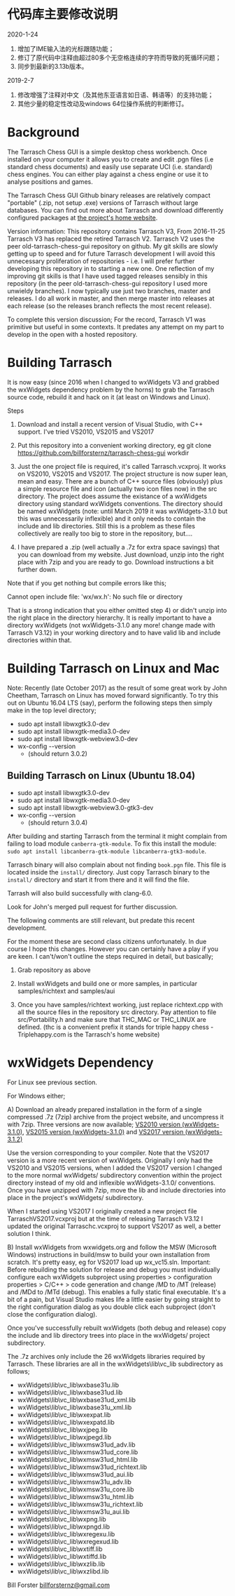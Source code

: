代码库主要修改说明
==========
2020-1-24
1. 增加了IME输入法的光标跟随功能；
2. 修订了原代码中注释由超过80多个无空格连续的字符而导致的死循环问题；
3. 同步到最新的3.13b版本。

2019-2-7
1. 修改增强了注释对中文（及其他东亚语言如日语、韩语等）的支持功能；
2. 其他少量的稳定性改动及windows 64位操作系统的判断修订。


Background
==========

The Tarrasch Chess GUI is a simple desktop chess workbench. Once installed on your computer
it allows you to create and edit .pgn files (i.e standard chess documents) and easily use
separate UCI (i.e. standard) chess engines. You can either play against a chess engine or use
it to analyse positions and games.

The Tarrasch Chess GUI Github binary releases are relatively compact "portable" (.zip, not setup .exe)
versions of Tarrasch without large databases. You can find out more about Tarrasch and download
differently configured packages at [the project's home website](http://triplehappy.com). 

Version information: This repository contains Tarrasch V3, From 2016-11-25 Tarrasch
V3 has replaced the retired Tarrasch V2. Tarrasch V2 uses the peer old-tarrasch-chess-gui
repository on github. My git skills are slowly getting up to speed and for future Tarrasch development I will
avoid this unnecessary proliferation of repositories - i.e. I will prefer further developing this
repository in to starting a new one. One reflection of my improving git skills
is that I have used tagged releases sensibly in this repository (in the peer old-tarrasch-chess-gui
repository I used more unwieldy branches). I now typically use just two branches, master and releases.
I do all work in master, and then merge master into releases at each release (so the releases
branch reflects the most recent release).

To complete this version discussion; For the record, Tarrasch V1 was primitive but useful in some contexts. It predates any attempt
on my part to develop in the open with a hosted repository.

Building Tarrasch
=================

It is now easy (since 2016 when I changed to wxWidgets V3 and grabbed the wxWidgets
dependency problem by the horns) to grab the Tarrasch source code, rebuild it and hack on it (at least
on Windows and Linux).

Steps

1) Download and install a recent version of Visual Studio, with C++ support. I've tried
VS2010, VS2015 and VS2017

2) Put this repository into a convenient working directory, eg
git clone https://github.com/billforsternz/tarrasch-chess-gui workdir

3) Just the one project file is required, it's called Tarrasch.vcxproj.
It works on VS2010, VS2015 and VS2017. The project structure is now super lean,
mean and easy. There are a bunch of C++ source files (obviously) plus a
simple resource file and icon (actually two icon files now) in the src
directory. The project does assume the existance of a wxWidgets
directory using standard wxWidgets conventions. The directory should be
named wxWidgets (note: until March 2019 it was wxWidgets-3.1.0 but this
was unnecessarily inflexible) and it only needs to contain the include and lib
directories. Still this is a problem as these files collectively are
really too big to store in the repository, but....

4) I have prepared a .zip (well actually a .7z for extra space savings) that you
can download from my website. Just download, unzip into the right place with
7zip and you are ready to go. Download instructions a bit further down.

Note that if you get nothing but compile errors like this;

Cannot open include file: 'wx/wx.h': No such file or directory

That is a strong indication that you either omitted step 4) or didn't unzip into
the right place in the directory hierarchy. It is really important to have a directory
wxWidgets (not wxWidgets-3.1.0 any more! change made with Tarrasch V3.12) in your
working directory and to have valid lib and include directories within that.

Building Tarrasch on Linux and Mac
==================================

Note: Recently (late October 2017) as the result of some great work by John
Cheetham, Tarrasch on Linux has moved forward significantly. To try this out on
Ubuntu 16.04 LTS (say), perform the following steps then simply make in the top
level directory;

- sudo apt install libwxgtk3.0-dev
- sudo apt install libwxgtk-media3.0-dev
- sudo apt install libwxgtk-webview3.0-dev
- wx-config --version
  - (should return 3.0.2)
 
 
## Building Tarrasch on Linux (Ubuntu 18.04)

- sudo apt install libwxgtk3.0-dev
- sudo apt install libwxgtk-media3.0-dev
- sudo apt install libwxgtk-webview3.0-gtk3-dev
- wx-config --version
  - (should return 3.0.4)
  
After building and starting Tarrasch from the terminal it might complain from failing to load module `canberra-gtk-module`.
To fix this install the module: `sudo apt install libcanberra-gtk-module libcanberra-gtk3-module`.

Tarrasch binary will also complain about not finding `book.pgn` file. This file is located inside the `install/` directory. 
Just copy Tarrasch binary to the `install/` directory and start it from there and it will find the file.

Tarrash will also build successfully with clang-6.0. 


Look for John's merged pull request for further discussion.

The following comments are still relevant, but predate this recent development.

For the moment these are second class citizens unfortunately. In due course I hope
this changes. However you can certainly have a play if you are keen. I can't/won't
outline the steps required in detail, but basically;

1) Grab repository as above

2) Install wxWidgets and build one or more samples, in particular samples/richtext
and samples/aui

3) Once you have samples/richtext working, just replace richtext.cpp with all the
source files in the repository src directory. Pay attention to file src/Portability.h
and make sure that THC_MAC or THC_LINUX are defined. (thc is a convenient prefix
it stands for triple happy chess - Triplehappy.com is the Tarrasch's home website)

wxWidgets Dependency
====================

For Linux see previous section.

For Windows either;

A) Download an already prepared installation in the form of a single compressed .7z (7zip) archive
from the project website, and uncompress it with 7zip. Three versions are now available;
 [VS2010 version (wxWidgets-3.1.0)](http://triplehappy.com/downloads/wxWidgets-3.1.0-vs2010.7z),
 [VS2015 version (wxWidgets-3.1.0)](http://triplehappy.com/downloads/wxWidgets-3.1.0-vs2015.7z) and
 [VS2017 version (wxWidgets-3.1.2)](http://triplehappy.com/downloads/wxWidgets-3.1.2-vs2017.7z)

Use the version corresponding to your compiler. Note that the VS2017 version is a more recent
version of wxWidgets. Originally I only had the VS2010 and VS2015 versions, when I added the
VS2017 version I changed to the more normal wxWidgets/ subdirectory convention within the
project directory instead of my old and inflexible wxWidgets-3.1.0/ conventions. Once you have
unzipped with 7zip, move the lib and include directories into place in the project's wxWidgets/
subdirectory.

When I started using VS2017 I originally created a new project file TarraschVS2017.vcxproj
but at the time of releasing Tarrasch V3.12 I updated the original Tarraschc.vcxproj to
support VS2017 as well, a better solution I think.

B) Install wxWidgets from wxwidgets.org and follow the MSW (Microsoft Windows) instructions
in build/msw to build your own installation from scratch. It's pretty easy, eg for VS2017
load up wx_vc15.sln. Important: Before rebuilding the solution for release and debug you
must individually configure each wxWidgets subproject using properties > configuration properties > C/C++ > code generation and change
/MD to /MT (release) and /MDd to /MTd (debug). This enables a fully static final executable.
It's a bit of a pain, but Visual Studio makes life a little easier by going straight to the
right configuration dialog as you double click each subproject (don't close the configuration
dialog).

Once you've successfully rebuilt wxWidgets (both debug and release) copy the include and lib
directory trees into place in the wxWidgets/ project subdirectory.

The .7z archives only include the 26 wxWidgets libraries required by Tarrasch. These libraries
are all in the wxWidgets\lib\vc_lib subdirectory as follows;

- wxWidgets\lib\vc_lib\wxbase31u.lib
- wxWidgets\lib\vc_lib\wxbase31ud.lib
- wxWidgets\lib\vc_lib\wxbase31ud_xml.lib
- wxWidgets\lib\vc_lib\wxbase31u_xml.lib
- wxWidgets\lib\vc_lib\wxexpat.lib
- wxWidgets\lib\vc_lib\wxexpatd.lib
- wxWidgets\lib\vc_lib\wxjpeg.lib
- wxWidgets\lib\vc_lib\wxjpegd.lib
- wxWidgets\lib\vc_lib\wxmsw31ud_adv.lib
- wxWidgets\lib\vc_lib\wxmsw31ud_core.lib
- wxWidgets\lib\vc_lib\wxmsw31ud_html.lib
- wxWidgets\lib\vc_lib\wxmsw31ud_richtext.lib
- wxWidgets\lib\vc_lib\wxmsw31ud_aui.lib
- wxWidgets\lib\vc_lib\wxmsw31u_adv.lib
- wxWidgets\lib\vc_lib\wxmsw31u_core.lib
- wxWidgets\lib\vc_lib\wxmsw31u_html.lib
- wxWidgets\lib\vc_lib\wxmsw31u_richtext.lib
- wxWidgets\lib\vc_lib\wxmsw31u_aui.lib
- wxWidgets\lib\vc_lib\wxpng.lib
- wxWidgets\lib\vc_lib\wxpngd.lib
- wxWidgets\lib\vc_lib\wxregexu.lib
- wxWidgets\lib\vc_lib\wxregexud.lib
- wxWidgets\lib\vc_lib\wxtiff.lib
- wxWidgets\lib\vc_lib\wxtiffd.lib
- wxWidgets\lib\vc_lib\wxzlib.lib
- wxWidgets\lib\vc_lib\wxzlibd.lib


Bill Forster <billforsternz@gmail.com>
